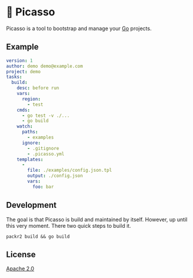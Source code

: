 # :art: Picasso

Picasso is a tool to bootstrap and manage your [Go](https://golang.org/) projects.

## Example

```yaml
version: 1
author: demo demo@example.com
project: demo
tasks:
  build:
    desc: before run
    vars:
      region:
        - test
    cmds:
      - go test -v ./...
      - go build
    watch:
      paths:
        - examples
      ignore:
        - .gitignore
        - .picasso.yml
    templates:
      - 
        file: ./examples/config.json.tpl
        output: ./config.json
        vars:
          foo: bar
```

## Development

The goal is that Picasso is build and maintained by itself. However, up until this very moment. There two quick steps to build it.

```
packr2 build && go build
```

## License
[Apache 2.0](/LICENSE)